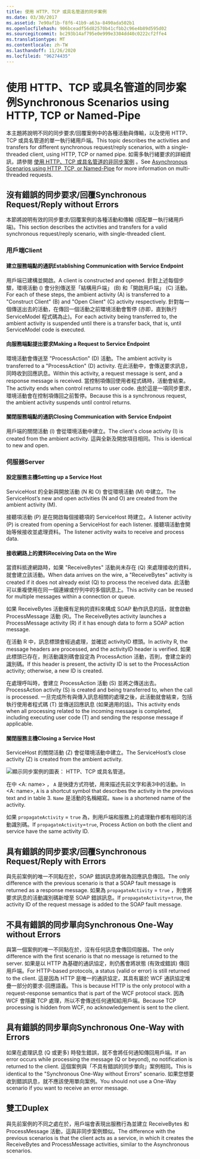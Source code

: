 ```yaml
---
title: 使用 HTTP、TCP 或具名管道的同步案例
ms.date: 03/30/2017
ms.assetid: 7e90af1b-f8f6-41b9-a63a-8490ada502b1
ms.openlocfilehash: 906bceadf56d82570b41cfbb2c96e4b89d595d02
ms.sourcegitcommit: bc293b14af795e0e999e3304dd40c0222cf2ffe4
ms.translationtype: MT
ms.contentlocale: zh-TW
ms.lasthandoff: 11/26/2020
ms.locfileid: "96274435"
---
```

# <a name="synchronous-scenarios-using-http-tcp-or-named-pipe"></a><span data-ttu-id="e4acf-102">使用 HTTP、TCP 或具名管道的同步案例</span><span class="sxs-lookup"><span data-stu-id="e4acf-102">Synchronous Scenarios using HTTP, TCP or Named-Pipe</span></span>

<span data-ttu-id="e4acf-103">本主題將說明不同的同步要求/回覆案例中的各種活動與傳輸，以及使用 HTTP、TCP 或具名管道的單一執行緒用戶端。</span><span class="sxs-lookup"><span data-stu-id="e4acf-103">This topic describes the activities and transfers for different synchronous request/reply scenarios, with a single-threaded client, using HTTP, TCP or named pipe.</span></span> <span data-ttu-id="e4acf-104">如需多執行緒要求的詳細資訊，請參閱 [使用 HTTP、TCP 或具名管道的非同步案例](asynchronous-scenarios-using-http-tcp-or-named-pipe.md) 。</span><span class="sxs-lookup"><span data-stu-id="e4acf-104">See [Asynchronous Scenarios using HTTP, TCP, or Named-Pipe](asynchronous-scenarios-using-http-tcp-or-named-pipe.md) for more information on multi-threaded requests.</span></span>  
  
## <a name="synchronous-requestreply-without-errors"></a><span data-ttu-id="e4acf-105">沒有錯誤的同步要求/回覆</span><span class="sxs-lookup"><span data-stu-id="e4acf-105">Synchronous Request/Reply without Errors</span></span>  

 <span data-ttu-id="e4acf-106">本節將說明有效的同步要求/回覆案例的各種活動和傳輸 (搭配單一執行緒用戶端)。</span><span class="sxs-lookup"><span data-stu-id="e4acf-106">This section describes the activities and transfers for a valid synchronous request/reply scenario, with single-threaded client.</span></span>  
  
### <a name="client"></a><span data-ttu-id="e4acf-107">用戶端</span><span class="sxs-lookup"><span data-stu-id="e4acf-107">Client</span></span>  
  
#### <a name="establishing-communication-with-service-endpoint"></a><span data-ttu-id="e4acf-108">建立服務端點的通訊</span><span class="sxs-lookup"><span data-stu-id="e4acf-108">Establishing Communication with Service Endpoint</span></span>  

 <span data-ttu-id="e4acf-109">用戶端已建構並開啟。</span><span class="sxs-lookup"><span data-stu-id="e4acf-109">A client is constructed and opened.</span></span> <span data-ttu-id="e4acf-110">針對上述每個步驟，環境活動 () 會分別傳送至「結構用戶端」 (B) 和「開啟用戶端」 (C) 活動。</span><span class="sxs-lookup"><span data-stu-id="e4acf-110">For each of these steps, the ambient activity (A) is transferred to a "Construct Client" (B) and "Open Client" (C) activity respectively.</span></span> <span data-ttu-id="e4acf-111">針對每一個傳送出去的活動，在傳回一個活動之前環境活動會暫停 (亦即，直到執行 ServiceModel 程式碼為止)。</span><span class="sxs-lookup"><span data-stu-id="e4acf-111">For each activity being transferred to, the ambient activity is suspended until there is a transfer back, that is, until ServiceModel code is executed.</span></span>  
  
#### <a name="making-a-request-to-service-endpoint"></a><span data-ttu-id="e4acf-112">向服務端點提出要求</span><span class="sxs-lookup"><span data-stu-id="e4acf-112">Making a Request to Service Endpoint</span></span>  

 <span data-ttu-id="e4acf-113">環境活動會傳送至 "ProcessAction" (D) 活動。</span><span class="sxs-lookup"><span data-stu-id="e4acf-113">The ambient activity is transferred to a "ProcessAction" (D) activity.</span></span> <span data-ttu-id="e4acf-114">在此活動中，會傳送要求訊息，同時收到回應訊息。</span><span class="sxs-lookup"><span data-stu-id="e4acf-114">Within this activity, a request message is sent, and a response message is received.</span></span> <span data-ttu-id="e4acf-115">當控制項傳回使用者程式碼時，活動會結束。</span><span class="sxs-lookup"><span data-stu-id="e4acf-115">The activity ends when control returns to user code.</span></span> <span data-ttu-id="e4acf-116">由於這是一項同步要求，環境活動會在控制項傳回之前暫停。</span><span class="sxs-lookup"><span data-stu-id="e4acf-116">Because this is a synchronous request, the ambient activity suspends until control returns.</span></span>  
  
#### <a name="closing-communication-with-service-endpoint"></a><span data-ttu-id="e4acf-117">關閉服務端點的通訊</span><span class="sxs-lookup"><span data-stu-id="e4acf-117">Closing Communication with Service Endpoint</span></span>  

 <span data-ttu-id="e4acf-118">用戶端的關閉活動 (I) 會從環境活動中建立。</span><span class="sxs-lookup"><span data-stu-id="e4acf-118">The client's close activity (I) is created from the ambient activity.</span></span> <span data-ttu-id="e4acf-119">這與全新及開放項目相同。</span><span class="sxs-lookup"><span data-stu-id="e4acf-119">This is identical to new and open.</span></span>  
  
### <a name="server"></a><span data-ttu-id="e4acf-120">伺服器</span><span class="sxs-lookup"><span data-stu-id="e4acf-120">Server</span></span>  
  
#### <a name="setting-up-a-service-host"></a><span data-ttu-id="e4acf-121">設定服務主機</span><span class="sxs-lookup"><span data-stu-id="e4acf-121">Setting up a Service Host</span></span>  

 <span data-ttu-id="e4acf-122">ServiceHost 的全新與開放活動 (N 和 O) 會從環境活動 (M) 中建立。</span><span class="sxs-lookup"><span data-stu-id="e4acf-122">The ServiceHost’s new and open activities (N and O) are created from the ambient activity (M).</span></span>  
  
 <span data-ttu-id="e4acf-123">接聽項活動 (P) 是在開啟每個接聽項的 ServiceHost 時建立。</span><span class="sxs-lookup"><span data-stu-id="e4acf-123">A listener activity (P) is created from opening a ServiceHost for each listener.</span></span> <span data-ttu-id="e4acf-124">接聽項活動會開始等候接收並處理資料。</span><span class="sxs-lookup"><span data-stu-id="e4acf-124">The listener activity waits to receive and process data.</span></span>  
  
#### <a name="receiving-data-on-the-wire"></a><span data-ttu-id="e4acf-125">接收網路上的資料</span><span class="sxs-lookup"><span data-stu-id="e4acf-125">Receiving Data on the Wire</span></span>  

 <span data-ttu-id="e4acf-126">當資料抵達網路時，如果 "ReceiveBytes" 活動尚未存在 (Q) 來處理接收的資料，就會建立該活動。</span><span class="sxs-lookup"><span data-stu-id="e4acf-126">When data arrives on the wire, a "ReceiveBytes" activity is created if it does not already exist (Q) to process the received data.</span></span> <span data-ttu-id="e4acf-127">此活動可以重複使用在同一個連線或佇列中的多個訊息上。</span><span class="sxs-lookup"><span data-stu-id="e4acf-127">This activity can be reused for multiple messages within a connection or queue.</span></span>  
  
 <span data-ttu-id="e4acf-128">如果 ReceiveBytes 活動擁有足夠的資料來構成 SOAP 動作訊息的話，就會啟動 ProcessMessage 活動 (R)。</span><span class="sxs-lookup"><span data-stu-id="e4acf-128">The ReceiveBytes activity launches a ProcessMessage activity (R) if it has enough data to form a SOAP action message.</span></span>  
  
 <span data-ttu-id="e4acf-129">在活動 R 中，訊息標頭會經過處理，並確認 activityID 標頭。</span><span class="sxs-lookup"><span data-stu-id="e4acf-129">In activity R, the message headers are processed, and the activityID header is verified.</span></span> <span data-ttu-id="e4acf-130">如果此標頭已存在，則活動識別碼會設定為 ProcessAction 活動，否則，會建立新的識別碼。</span><span class="sxs-lookup"><span data-stu-id="e4acf-130">If this header is present, the activity ID is set to the ProcessAction activity; otherwise, a new ID is created.</span></span>  
  
 <span data-ttu-id="e4acf-131">在處理呼叫時，會建立 ProcessAction 活動 (S) 並將之傳送出去。</span><span class="sxs-lookup"><span data-stu-id="e4acf-131">ProcessAction activity (S) is created and being transferred to, when the call is processed.</span></span> <span data-ttu-id="e4acf-132">一旦完成所有與傳入訊息相關的處理之後，此活動就會結束，包括執行使用者程式碼 (T) 並傳送回應訊息 (如果適用的話)。</span><span class="sxs-lookup"><span data-stu-id="e4acf-132">This activity ends when all processing related to the incoming message is completed, including executing user code (T) and sending the response message if applicable.</span></span>  
  
#### <a name="closing-a-service-host"></a><span data-ttu-id="e4acf-133">關閉服務主機</span><span class="sxs-lookup"><span data-stu-id="e4acf-133">Closing a Service Host</span></span>  

 <span data-ttu-id="e4acf-134">ServiceHost 的關閉活動 (Z) 會從環境活動中建立。</span><span class="sxs-lookup"><span data-stu-id="e4acf-134">The ServiceHost’s close activity (Z) is created from the ambient activity.</span></span>  
  
 ![顯示同步案例的圖表： HTTP、TCP 或具名管道。](./media/synchronous-scenarios-using-http-tcp-or-named-pipe/synchronous-scenario-http-tcp-named-pipes.gif)  
  
 <span data-ttu-id="e4acf-136">在中 \<A: name> ， `A` 是快捷方式符號，用來描述先前文字和表3中的活動。</span><span class="sxs-lookup"><span data-stu-id="e4acf-136">In \<A: name>, `A` is a shortcut symbol that describes the activity in the previous text and in table 3.</span></span> <span data-ttu-id="e4acf-137">`Name` 是活動的名稱縮寫。</span><span class="sxs-lookup"><span data-stu-id="e4acf-137">`Name` is a shortened name of the activity.</span></span>  
  
 <span data-ttu-id="e4acf-138">如果 `propagateActivity` = `true` 為，則用戶端和服務上的處理動作都有相同的活動識別碼。</span><span class="sxs-lookup"><span data-stu-id="e4acf-138">If `propagateActivity`=`true`, Process Action on both the client and service have the same activity ID.</span></span>  
  
## <a name="synchronous-requestreply-with-errors"></a><span data-ttu-id="e4acf-139">具有錯誤的同步要求/回覆</span><span class="sxs-lookup"><span data-stu-id="e4acf-139">Synchronous Request/Reply with Errors</span></span>  

 <span data-ttu-id="e4acf-140">與先前案例的唯一不同點在於，SOAP 錯誤訊息將做為回應訊息傳回。</span><span class="sxs-lookup"><span data-stu-id="e4acf-140">The only difference with the previous scenario is that a SOAP fault message is returned as a response message.</span></span> <span data-ttu-id="e4acf-141">如果為 `propagateActivity` = `true` ，則會將要求訊息的活動識別碼新增至 SOAP 錯誤訊息。</span><span class="sxs-lookup"><span data-stu-id="e4acf-141">If `propagateActivity`=`true`, the activity ID of the request message is added to the SOAP fault message.</span></span>  
  
## <a name="synchronous-one-way-without-errors"></a><span data-ttu-id="e4acf-142">不具有錯誤的同步單向</span><span class="sxs-lookup"><span data-stu-id="e4acf-142">Synchronous One-Way without Errors</span></span>  

 <span data-ttu-id="e4acf-143">與第一個案例的唯一不同點在於，沒有任何訊息會傳回伺服器。</span><span class="sxs-lookup"><span data-stu-id="e4acf-143">The only difference with the first scenario is that no message is returned to the server.</span></span> <span data-ttu-id="e4acf-144">如果是以 HTTP 為基礎的通訊協定，則仍舊會將狀態 (有效或錯誤) 傳回用戶端。</span><span class="sxs-lookup"><span data-stu-id="e4acf-144">For HTTP-based protocols, a status (valid or error) is still returned to the client.</span></span> <span data-ttu-id="e4acf-145">這是因為 HTTP 是唯一的通訊協定，其具有屬於 WCF 通訊協定堆疊一部分的要求-回應語義。</span><span class="sxs-lookup"><span data-stu-id="e4acf-145">This is because HTTP is the only protocol with a request-response semantics that is part of the WCF protocol stack.</span></span> <span data-ttu-id="e4acf-146">因為 WCF 會隱藏 TCP 處理，所以不會傳送任何通知給用戶端。</span><span class="sxs-lookup"><span data-stu-id="e4acf-146">Because TCP processing is hidden from WCF, no acknowledgement is sent to the client.</span></span>  
  
## <a name="synchronous-one-way-with-errors"></a><span data-ttu-id="e4acf-147">具有錯誤的同步單向</span><span class="sxs-lookup"><span data-stu-id="e4acf-147">Synchronous One-Way with Errors</span></span>  

 <span data-ttu-id="e4acf-148">如果在處理訊息 (Q 或更多) 時發生錯誤，就不會將任何通知傳回用戶端。</span><span class="sxs-lookup"><span data-stu-id="e4acf-148">If an error occurs while processing the message (Q or beyond), no notification is returned to the client.</span></span> <span data-ttu-id="e4acf-149">這個案例與「不具有錯誤的同步單向」案例相同。</span><span class="sxs-lookup"><span data-stu-id="e4acf-149">This is identical to the "Synchronous One-Way without Errors" scenario.</span></span> <span data-ttu-id="e4acf-150">如果您想要收到錯誤訊息，就不應該使用單向案例。</span><span class="sxs-lookup"><span data-stu-id="e4acf-150">You should not use a One-Way scenario if you want to receive an error message.</span></span>  
  
## <a name="duplex"></a><span data-ttu-id="e4acf-151">雙工</span><span class="sxs-lookup"><span data-stu-id="e4acf-151">Duplex</span></span>  

 <span data-ttu-id="e4acf-152">與先前案例的不同之處在於，用戶端會表現出服務行為並建立 ReceiveBytes 和 ProcessMessage 活動，這與非同步案例類似。</span><span class="sxs-lookup"><span data-stu-id="e4acf-152">The difference with the previous scenarios is that the client acts as a service, in which it creates the ReceiveBytes and ProcessMessage activities, similar to the Asynchronous scenarios.</span></span>
